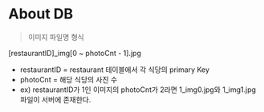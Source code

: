 # About DB
> 이미지 파일명 형식

[restaurantID]_img[0 ~ photoCnt - 1].jpg
+ restaurantID = restaurant 테이블에서 각 식당의 primary Key
+ photoCnt = 해당 식당의 사진 수
+ ex) restaurantID가 1인 이미지의 photoCnt가 2라면 1_img0.jpg와 1_img1.jpg 파일이 서버에 존재한다.